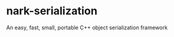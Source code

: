 nark-serialization
==================

An easy, fast, small, portable C++ object serialization framework
